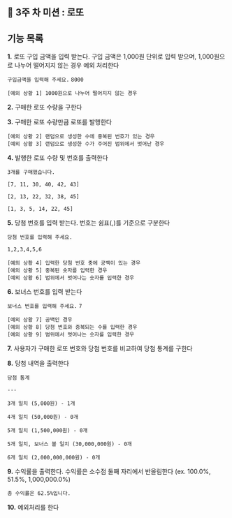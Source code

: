 ## :paperclip: 3주 차 미션 : 로또

## 기능 목록

**1.** 로또 구입 금액을 입력 받는다. 구입 금액은 1,000원 단위로 입력 받으며, 1,000원으로 나누어 떨어지지 않는 경우 예외 처리한다

`구입금액을 입력해 주세요.`
`8000`

    [예외 상황 1] 1000원으로 나누어 떨어지지 않는 경우

**2.** 구매한 로또 수량을 구한다

**3.** 구매한 로또 수량만큼 로또를 발행한다

    [예외 상황 2] 랜덤으로 생성한 수에 중복된 번호가 있는 경우
    [예외 상황 3] 랜덤으로 생성한 수가 주어진 범위에서 벗어난 경우

**4.** 발행한 로또 수량 및 번호를 출력한다

`3개를 구매했습니다.`

`[7, 11, 30, 40, 42, 43]`

`[2, 13, 22, 32, 38, 45]`

`[1, 3, 5, 14, 22, 45]`

**5.** 당첨 번호를 입력 받는다. 번호는 쉼표(,)를 기준으로 구분한다

`당첨 번호를 입력해 주세요.`

`1,2,3,4,5,6`

    [예외 상황 4] 입력한 당첨 번호 중에 공백이 있는 경우
    [예외 상황 5] 중복된 숫자를 입력한 경우
    [예외 상황 6] 범위에서 벗어나는 숫자를 입력한 경우


**6.** 보너스 번호를 입력 받는다

`보너스 번호를 입력해 주세요.`
`7`

    [예외 상황 7] 공백인 경우
    [예외 상황 8] 당첨 번호와 중복되는 수를 입력한 경우
    [예외 상황 9] 범위에서 벗어나는 숫자를 입력한 경우

**7.** 사용자가 구매한 로또 번호와 당첨 번호를 비교하여 당첨 통계를 구한다

**8.** 당첨 내역을 출력한다

`당첨 통계`

`---`

`3개 일치 (5,000원) - 1개`

`4개 일치 (50,000원) - 0개`

`5개 일치 (1,500,000원) - 0개`

`5개 일치, 보너스 볼 일치 (30,000,000원) - 0개`

`6개 일치 (2,000,000,000원) - 0개`

**9.** 수익률을 출력한다. 수익률은 소수점 둘째 자리에서 반올림한다 (ex. 100.0%, 51.5%, 1,000,000.0%)

`총 수익률은 62.5%입니다.`

**10.** 예외처리를 한다
